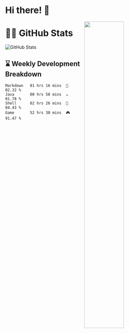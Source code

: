 # Hi there! 👋

[<img align="right" width="50%" src="https://github-readme-stats.vercel.app/api?username=nine0703&theme=right&show_icons=true">](https://metrics.lecoq.io/nine0703?template=classic)


# 👨‍💻 GitHub Stats

![GitHub Stats](https://github-readme-stats.vercel.app/api?username=nine0703&show_icons=true&theme=radical)

## ⌛️ Weekly Development Breakdown

```text
Markdown   01 hrs 16 mins  📝  02.32 % 
Java       00 hrs 58 mins  ☕️  01.78 %
Shell      02 hrs 26 mins  🐚  04.43 % 
Game       52 hrs 30 mins  🎮  91.47 % 
